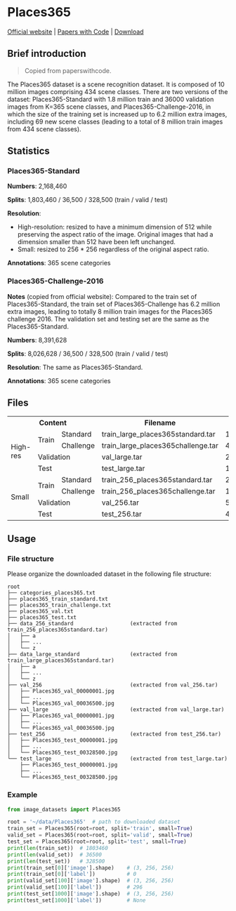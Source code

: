 # Places365

[Official website](http://places2.csail.mit.edu/index.html) | [Papers with Code](https://paperswithcode.com/dataset/places365) | [Download](http://places2.csail.mit.edu/download-private.html)

## Brief introduction

> Copied from paperswithcode.

The Places365 dataset is a scene recognition dataset. It is composed of 10 million images comprising 434 scene classes. There are two versions of the dataset: Places365-Standard with 1.8 million train and 36000 validation images from K=365 scene classes, and Places365-Challenge-2016, in which the size of the training set is increased up to 6.2 million extra images, including 69 new scene classes (leading to a total of 8 million train images from 434 scene classes).

## Statistics

### Places365-Standard

**Numbers**: 2,168,460

**Splits**: 1,803,460 / 36,500 / 328,500 (train / valid / test)

**Resolution**:

- High-resolution: resized to have a minimum dimension of 512 while preserving the aspect ratio of the image. Original images that had a dimension smaller than 512 have been left unchanged.
- Small: resized to 256 * 256 regardless of the original aspect ratio.

**Annotations**: 365 scene categories

### Places365-Challenge-2016

**Notes** (copied from official website): Compared to the train set of Places365-Standard, the train set of Places365-Challenge has 6.2 million extra images, leading to totally 8 million train images for the Places365 challenge 2016. The validation set and testing set are the same as the Places365-Standard.

**Numbers**: 8,391,628

**Splits**: 8,026,628 / 36,500 / 328,500 (train / valid / test)

**Resolution**: The same as Places365-Standard.

**Annotations**: 365 scene categories

## Files

<table>
<tr><th colspan="3">Content</th><th>Filename</th><th>Size</th><th>MD5</th></tr>
<tr><td rowspan="4">High-res</td><td rowspan="2">Train</td><td>Standard</td><td>train_large_places365standard.tar</td><td>105GB</td><td>67e186b496a84c929568076ed01a8aa1</td></tr>
<tr><td>Challenge</td><td>train_large_places365challenge.tar</td><td>476GB</td><td>605f18e68e510c82b958664ea134545f</td></tr>
<tr><td colspan="2">Validation</td><td>val_large.tar</td><td>2.1GB</td><td>9b71c4993ad89d2d8bcbdc4aef38042f</td></tr>
<tr><td colspan="2">Test</td><td>test_large.tar</td><td>19GB</td><td>41a4b6b724b1d2cd862fb3871ed59913</td></tr>
<tr><td rowspan="4">Small</td><td rowspan="2">Train</td><td>Standard</td><td>train_256_places365standard.tar</td><td>24GB</td><td> 53ca1c756c3d1e7809517cc47c5561c5 </td></tr>
<tr><td>Challenge</td><td>train_256_places365challenge.tar</td><td> 108GB </td><td> 741915038a5e3471ec7332404dfb64ef </td></tr>
<tr><td colspan="2">Validation</td><td>val_256.tar</td><td> 501MB </td><td> e27b17d8d44f4af9a78502beb927f808 </td></tr>
<tr><td colspan="2">Test</td><td>test_256.tar</td><td> 4.4GB </td><td> f532f6ad7b582262a2ec8009075e186b </td></tr>
</table>

## Usage

### File structure

Please organize the downloaded dataset in the following file structure:

```text
root
├── categories_places365.txt
├── places365_train_standard.txt
├── places365_train_challenge.txt
├── places365_val.txt
├── places365_test.txt
├── data_256_standard                  (extracted from train_256_places365standard.tar)
│   ├── a
│   ├── ...
│   └── z
├── data_large_standard                (extracted from train_large_places365standard.tar)
│   ├── a
│   ├── ...
│   └── z
├── val_256                            (extracted from val_256.tar)
│   ├── Places365_val_00000001.jpg
│   ├── ...
│   └── Places365_val_00036500.jpg
├── val_large                          (extracted from val_large.tar)
│   ├── Places365_val_00000001.jpg
│   ├── ...
│   └── Places365_val_00036500.jpg
├── test_256                           (extracted from test_256.tar)
│   ├── Places365_test_00000001.jpg
│   ├── ...
│   └── Places365_test_00328500.jpg
└── test_large                         (extracted from test_large.tar)
    ├── Places365_test_00000001.jpg
    ├── ...
    └── Places365_test_00328500.jpg
```

### Example

```python
from image_datasets import Places365

root = '~/data/Places365'  # path to downloaded dataset
train_set = Places365(root=root, split='train', small=True)
valid_set = Places365(root=root, split='valid', small=True)
test_set = Places365(root=root, split='test', small=True)
print(len(train_set))  # 1803460
print(len(valid_set))  # 36500
print(len(test_set))   # 328500
print(train_set[0]['image'].shape)    # (3, 256, 256)
print(train_set[0]['label'])          # 0
print(valid_set[100]['image'].shape)  # (3, 256, 256)
print(valid_set[100]['label'])        # 296
print(test_set[1000]['image'].shape)  # (3, 256, 256)
print(test_set[1000]['label'])        # None
```
